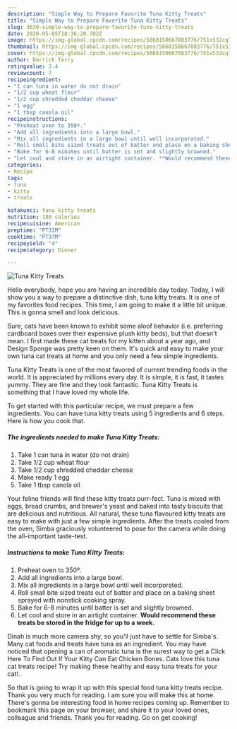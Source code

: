 ```yaml
---
description: "Simple Way to Prepare Favorite Tuna Kitty Treats"
title: "Simple Way to Prepare Favorite Tuna Kitty Treats"
slug: 3630-simple-way-to-prepare-favorite-tuna-kitty-treats
date: 2020-05-05T18:36:20.782Z
image: https://img-global.cpcdn.com/recipes/5868150667083776/751x532cq70/tuna-kitty-treats-recipe-main-photo.jpg
thumbnail: https://img-global.cpcdn.com/recipes/5868150667083776/751x532cq70/tuna-kitty-treats-recipe-main-photo.jpg
cover: https://img-global.cpcdn.com/recipes/5868150667083776/751x532cq70/tuna-kitty-treats-recipe-main-photo.jpg
author: Derrick Terry
ratingvalue: 3.4
reviewcount: 7
recipeingredient:
- "1 can tuna in water do not drain"
- "1/2 cup wheat flour"
- "1/2 cup shredded cheddar cheese"
- "1 egg"
- "1 tbsp canola oil"
recipeinstructions:
- "Preheat oven to 350º."
- "Add all ingredients into a large bowl."
- "Mix all ingredients in a large bowl until well incorporated."
- "Roll small bite sized treats out of batter and place on a baking sheet sprayed with nonstick cooking spray."
- "Bake for 6-8 minutes until batter is set and slightly browned."
- "Let cool and store in an airtight container. **Would recommend these treats be stored in the fridge for up to a week.**"
categories:
- Recipe
tags:
- tuna
- kitty
- treats

katakunci: tuna kitty treats 
nutrition: 180 calories
recipecuisine: American
preptime: "PT31M"
cooktime: "PT37M"
recipeyield: "4"
recipecategory: Dinner

---
```



![Tuna Kitty Treats](https://img-global.cpcdn.com/recipes/5868150667083776/751x532cq70/tuna-kitty-treats-recipe-main-photo.jpg)

Hello everybody, hope you are having an incredible day today. Today, I will show you a way to prepare a distinctive dish, tuna kitty treats. It is one of my favorites food recipes. This time, I am going to make it a little bit unique. This is gonna smell and look delicious.

Sure, cats have been known to exhibit some aloof behavior (i.e. preferring cardboard boxes over their expensive plush kitty beds), but that doesn&#39;t mean. I first made these cat treats for my kitten about a year ago, and Design Sponge was pretty keen on them. It&#39;s quick and easy to make your own tuna cat treats at home and you only need a few simple ingredients.

Tuna Kitty Treats is one of the most favored of current trending foods in the world. It is appreciated by millions every day. It is simple, it is fast, it tastes yummy. They are fine and they look fantastic. Tuna Kitty Treats is something that I have loved my whole life.


To get started with this particular recipe, we must prepare a few ingredients. You can have tuna kitty treats using 5 ingredients and 6 steps. Here is how you cook that.

<!--inarticleads1-->

##### The ingredients needed to make Tuna Kitty Treats:

1. Take 1 can tuna in water (do not drain)
1. Take 1/2 cup wheat flour
1. Take 1/2 cup shredded cheddar cheese
1. Make ready 1 egg
1. Take 1 tbsp canola oil


Your feline friends will find these kitty treats purr-fect. Tuna is mixed with eggs, bread crumbs, and brewer&#39;s yeast and baked into tasty biscuits that are delicious and nutritious. All natural, these tuna flavoured kitty treats are easy to make with just a few simple ingredients. After the treats cooled from the oven, Simba graciously volunteered to pose for the camera while doing the all-important taste-test. 

<!--inarticleads2-->

##### Instructions to make Tuna Kitty Treats:

1. Preheat oven to 350º.
1. Add all ingredients into a large bowl.
1. Mix all ingredients in a large bowl until well incorporated.
1. Roll small bite sized treats out of batter and place on a baking sheet sprayed with nonstick cooking spray.
1. Bake for 6-8 minutes until batter is set and slightly browned.
1. Let cool and store in an airtight container. **Would recommend these treats be stored in the fridge for up to a week.**


Dinah is much more camera shy, so you&#39;ll just have to settle for Simba&#39;s. Many cat foods and treats have tuna as an ingredient. You may have noticed that opening a can of aromatic tuna is the surest way to get a Click Here To Find Out If Your Kitty Can Eat Chicken Bones. Cats love this tuna cat treats recipe! Try making these healthy and easy tuna treats for your cat!. 

So that is going to wrap it up with this special food tuna kitty treats recipe. Thank you very much for reading. I am sure you will make this at home. There's gonna be interesting food in home recipes coming up. Remember to bookmark this page on your browser, and share it to your loved ones, colleague and friends. Thank you for reading. Go on get cooking!
